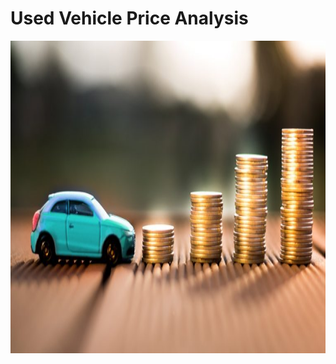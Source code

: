 # Used Vehicle Price Analysis
<p align="center">
  <img src="https://github.com/RounakPython/Used_Cars_Price_Prediction/blob/main/templates/Car-Money.jpg" width="1200" height="500" title="hover text">
</p>

